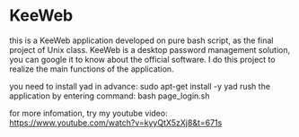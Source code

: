 # KeeWeb

this is a KeeWeb application developed on pure bash script, as the final project of Unix class.
KeeWeb is a desktop password management solution, you can google it to know about the official software.
I do this project to realize the main functions of the application.

you need to install yad in advance: sudo apt-get install -y yad
rush the application by entering command: bash page_login.sh

for more infomation, try my youtube video: https://www.youtube.com/watch?v=kyyQtX5zXj8&t=671s

